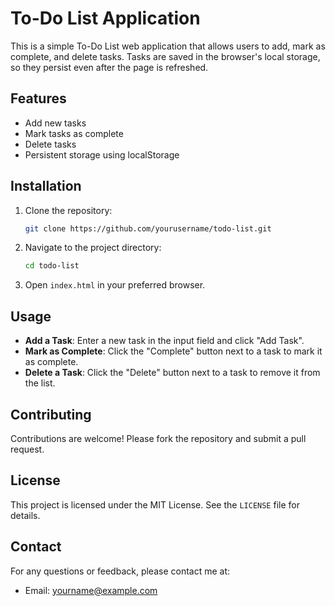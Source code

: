 # To-Do List Application

This is a simple To-Do List web application that allows users to add, mark as complete, and delete tasks. Tasks are saved in the browser's local storage, so they persist even after the page is refreshed.

## Features

- Add new tasks
- Mark tasks as complete
- Delete tasks
- Persistent storage using localStorage

## Installation

1. Clone the repository:
    ```sh
    git clone https://github.com/yourusername/todo-list.git
    ```

2. Navigate to the project directory:
    ```sh
    cd todo-list
    ```

3. Open `index.html` in your preferred browser.

## Usage

- **Add a Task**: Enter a new task in the input field and click "Add Task".
- **Mark as Complete**: Click the "Complete" button next to a task to mark it as complete.
- **Delete a Task**: Click the "Delete" button next to a task to remove it from the list.

## Contributing

Contributions are welcome! Please fork the repository and submit a pull request.

## License

This project is licensed under the MIT License. See the `LICENSE` file for details.

## Contact

For any questions or feedback, please contact me at:
- Email: yourname@example.com
